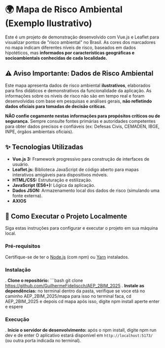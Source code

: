 # 🌍 Mapa de Risco Ambiental (Exemplo Ilustrativo)

Este é um projeto de demonstração desenvolvido com Vue.js e Leaflet para visualizar pontos de "risco ambiental" no Brasil. As cores dos marcadores no mapa indicam diferentes níveis de risco, baseados em dados hipotéticos, mas **informados por características geográficas e socioambientais conhecidas de cada localidade.**

## ⚠️ Aviso Importante: Dados de Risco Ambiental

Este mapa apresenta dados de risco ambiental **ilustrativos**, elaborados para fins didáticos e demonstrativos da funcionalidade da aplicação. As informações sobre os níveis de risco não são em tempo real e foram desenvolvidas com base em pesquisas e análises gerais, **não refletindo dados oficiais para tomadas de decisão críticas**.

**NÃO confie cegamente nestas informações para propósitos críticos ou de segurança.** Sempre consulte fontes primárias e autoridades competentes para obter dados precisos e confiáveis (ex: Defesas Civis, CEMADEN, IBGE, INPE, órgãos ambientais oficiais).

## ✨ Tecnologias Utilizadas

* **Vue.js 3:** Framework progressivo para construção de interfaces de usuário.
* **Leaflet.js:** Biblioteca JavaScript de código aberto para mapas interativos amigáveis para dispositivos móveis.
* **HTML/CSS:** Estruturação e estilização.
* **JavaScript (ES6+):** Lógica da aplicação.
* **Dados JSON:** Armazenamento local dos dados de risco (simulando uma fonte externa).
* **AXIOS**

## 🚀 Como Executar o Projeto Localmente

Siga estas instruções para configurar e executar o projeto em sua máquina local.

### Pré-requisitos

Certifique-se de ter o [Node.js](https://nodejs.org/en/) (com npm) ou [Yarn](https://yarnpkg.com/) instalados.

### Instalação

.  **Clone o repositório:**
    ```bash
    git clone https://github.com/GuilhermeFideliscch/AEP_2BIM_2025
.  **Instale as dependências:**
   no terminal dentro da pasta, verifique se voce etá no caminho AEP_2BIM_2025/mapa
para isso no terminal faca, cd AEP_2BIM_2025 e depois cd mapa
após isso, digite npm install aperte enter e espere
### Execução
.  **Inicie o servidor de desenvolvimento:**
    após o npm install, digite npm run dev e de enter
    O aplicativo estará disponível em `http://localhost:5173/` (ou outra porta indicada no terminal).
